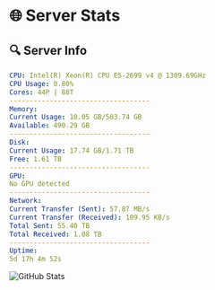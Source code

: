 # 🌐 Server Stats
## 🔍 Server Info
```yaml
CPU: Intel(R) Xeon(R) CPU E5-2699 v4 @ 1309.69GHz
CPU Usage: 0.80%
Cores: 44P | 88T
-----------------------------------
Memory:
Current Usage: 10.05 GB/503.74 GB
Available: 490.29 GB
-----------------------------------
Disk:
Current Usage: 17.74 GB/1.71 TB
Free: 1.61 TB
-----------------------------------
GPU:
No GPU detected
-----------------------------------
Network:
Current Transfer (Sent): 57.87 MB/s
Current Transfer (Received): 109.95 KB/s
Total Sent: 55.40 TB
Total Received: 1.08 TB
-----------------------------------
Uptime:
5d 17h 4m 52s
```
![GitHub Stats](https://img.shields.io/badge/Updated-2025-02-13_15:48:10-blue)